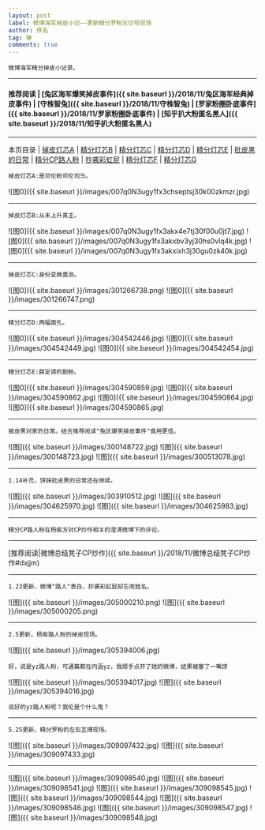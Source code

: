 ```yaml
---
layout: post
label: 微博海军掉皮小记——更新精分罗粉忘切号现场
author: 佚名
tag: 锤
comments: true
---
```


    微博海军精分掉皮小记录。

---
#### 推荐阅读 | [兔区海军爆笑掉皮事件]({{ site.baseurl }}/2018/11/兔区海军经典掉皮事件) | [守株智兔]({{ site.baseurl }}/2018/11/守株智兔) | [罗家粉圈卧底事件]({{ site.baseurl }}/2018/11/罗家粉圈卧底事件) | [知乎扒大粉匿名黑人]({{ site.baseurl }}/2018/11/知乎扒大粉匿名黑人)
---

本页目录 \| [掉皮灯芯A](#dxjja) \| [精分灯芯B](#dxjjb) \| [精分灯芯C](#dxjjc) \| [精分灯芯D](#dxjje) \| [精分灯芯E](#dxjjf) \| [批皮黑的日常](#dxjjd) \| [精分CP路人粉](#dxjjg) \| [抄袭彩虹屁](#dxjjh) \| [精分灯芯F](#dxjji)  \| [精分灯芯G](#dxjjj) 

<a class="anchor" name="dxjja"></a>

    掉皮灯芯A:是邓伦粉邓伦司马。

![图0]({{ site.baseurl }}/images/007q0N3ugy1fx3chseptsj30k00zkmzr.jpg)

---

<a class="anchor" name="dxjjb"></a>

    掉皮灯芯B:从未上升真主。


![图0]({{ site.baseurl }}/images/007q0N3ugy1fx3akx4e7tj30f00u0jt7.jpg)
![图0]({{ site.baseurl }}/images/007q0N3ugy1fx3akxbv3yj30hs0vlq4k.jpg)
![图0]({{ site.baseurl }}/images/007q0N3ugy1fx3akxixh3j30gu0zk40k.jpg)

---

<a class="anchor" name="dxjjc"></a>

    掉皮灯芯C:身份变换莫测。

![图0]({{ site.baseurl }}/images/301266738.png)
![图0]({{ site.baseurl }}/images/301266747.png)



---

<a class="anchor" name="dxjje"></a>

    精分灯芯D:两幅面孔。

![图0]({{ site.baseurl }}/images/304542446.jpg)
![图0]({{ site.baseurl }}/images/304542449.jpg)
![图0]({{ site.baseurl }}/images/304542454.jpg)

---

<a class="anchor" name="dxjjf"></a>

    精分灯芯E:薛定谔的剧粉。

![图0]({{ site.baseurl }}/images/304590859.jpg)
![图0]({{ site.baseurl }}/images/304590862.jpg)
![图0]({{ site.baseurl }}/images/304590864.jpg)
![图0]({{ site.baseurl }}/images/304590865.jpg)



---

<a class="anchor" name="dxjjd"></a>

    披皮黑对家的日常。结合推荐阅读"兔区爆笑掉皮事件"食用更佳。
    

![图]({{ site.baseurl }}/images/300148722.jpg)
![图]({{ site.baseurl }}/images/300148723.jpg)
![图]({{ site.baseurl }}/images/300513078.jpg)

---

    1.14补充，饼妹批皮黑的日常还在继续。

![图]({{ site.baseurl }}/images/303910512.jpg)
![图]({{ site.baseurl }}/images/304625970.jpg)
![图]({{ site.baseurl }}/images/304625983.jpg)

---

<a class="anchor" name="dxjjg"></a>

    精分CP路人粉在杨紫方对CP炒作相关的澄清微博下的评论。

---

[推荐阅读|微博总结凳子CP炒作]({{ site.baseurl }}/2018/11/微博总结凳子CP炒作#dxjjm)

---


<a class="anchor" name="dxjjh"></a>

    1.23更新，微博"路人"表白，抄袭彩虹屁却忘改姓名。
    
![图]({{ site.baseurl }}/images/305000210.png)
![图]({{ site.baseurl }}/images/305000205.png)


---

<a class="anchor" name="dxjji"></a>

    2.5更新，杨紫路人粉的掉皮现场。
    
![图]({{ site.baseurl }}/images/305394006.jpg)

    好，说是yz路人粉，可通篇都在内涵yz，我顺手点开了她的微博，结果被塞了一嘴饼
    
![图]({{ site.baseurl }}/images/305394017.jpg)
![图]({{ site.baseurl }}/images/305394016.jpg)

    说好的yz路人粉呢？我伦是个什么鬼？
    
---


<a class="anchor" name="dxjjj"></a>

    5.25更新，精分罗粉的左右互搏现场。
    
![图]({{ site.baseurl }}/images/309097432.jpg)
![图]({{ site.baseurl }}/images/309097433.jpg)

---

![图]({{ site.baseurl }}/images/309098540.jpg)
![图]({{ site.baseurl }}/images/309098541.jpg)
![图]({{ site.baseurl }}/images/309098545.jpg)
![图]({{ site.baseurl }}/images/309098544.jpg)
![图]({{ site.baseurl }}/images/309098546.jpg)
![图]({{ site.baseurl }}/images/309098547.jpg)
![图]({{ site.baseurl }}/images/309098548.jpg)